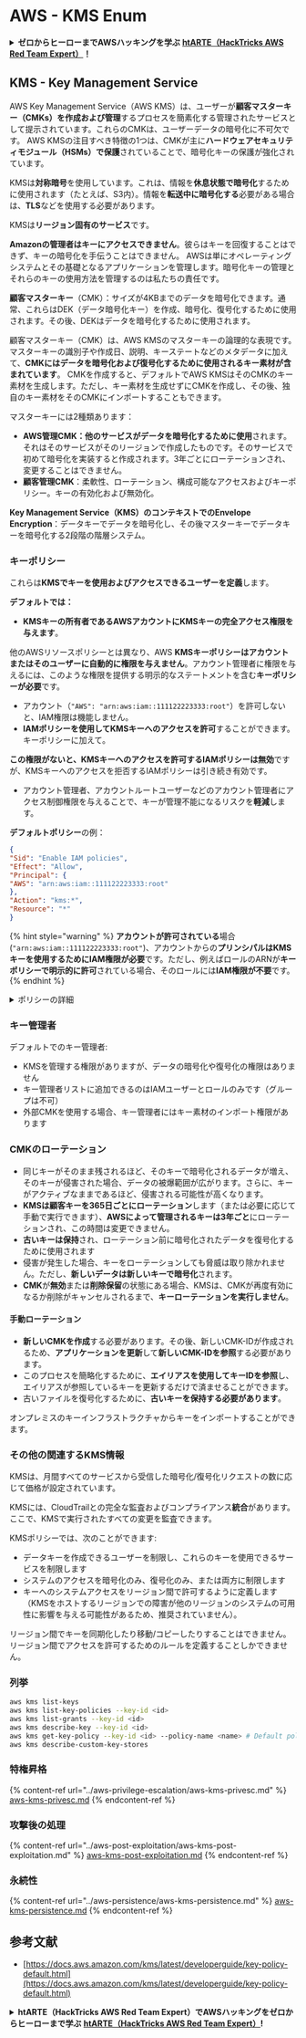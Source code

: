 # AWS - KMS Enum

<details>

<summary><strong>ゼロからヒーローまでAWSハッキングを学ぶ</strong> <a href="https://training.hacktricks.xyz/courses/arte"><strong>htARTE（HackTricks AWS Red Team Expert）</strong></a><strong>！</strong></summary>

HackTricksをサポートする他の方法：

* **HackTricksで企業を宣伝したい**または**HackTricksをPDFでダウンロードしたい場合**は[**SUBSCRIPTION PLANS**](https://github.com/sponsors/carlospolop)をチェックしてください！
* [**公式PEASS＆HackTricksグッズ**](https://peass.creator-spring.com)を入手する
* [**The PEASS Family**](https://opensea.io/collection/the-peass-family)を発見し、独占的な[**NFTs**](https://opensea.io/collection/the-peass-family)コレクションをご覧ください
* \*\*💬 [Discordグループ](https://discord.gg/hRep4RUj7f)\*\*に参加するか、[telegramグループ](https://t.me/peass)に参加するか、**Twitter** 🐦 [**@hacktricks\_live**](https://twitter.com/hacktricks\_live)をフォローする
* **ハッキングトリックを共有するには、**[**HackTricks**](https://github.com/carlospolop/hacktricks)と[**HackTricks Cloud**](https://github.com/carlospolop/hacktricks-cloud)のGitHubリポジトリにPRを提出してください。

</details>

## KMS - Key Management Service

AWS Key Management Service（AWS KMS）は、ユーザーが**顧客マスターキー（CMKs）を作成および管理**するプロセスを簡素化する管理されたサービスとして提示されています。これらのCMKは、ユーザーデータの暗号化に不可欠です。 AWS KMSの注目すべき特徴の1つは、CMKが主に**ハードウェアセキュリティモジュール（HSMs）で保護**されていることで、暗号化キーの保護が強化されています。

KMSは**対称暗号**を使用しています。これは、情報を**休息状態で暗号化**するために使用されます（たとえば、S3内）。情報を**転送中に暗号化する**必要がある場合は、**TLS**などを使用する必要があります。

KMSは**リージョン固有のサービス**です。

**Amazonの管理者はキーにアクセスできません**。彼らはキーを回復することはできず、キーの暗号化を手伝うことはできません。 AWSは単にオペレーティングシステムとその基礎となるアプリケーションを管理します。暗号化キーの管理とそれらのキーの使用方法を管理するのは私たちの責任です。

**顧客マスターキー**（CMK）：サイズが4KBまでのデータを暗号化できます。通常、これらはDEK（データ暗号化キー）を作成、暗号化、復号化するために使用されます。その後、DEKはデータを暗号化するために使用されます。

顧客マスターキー（CMK）は、AWS KMSのマスターキーの論理的な表現です。マスターキーの識別子や作成日、説明、キーステートなどのメタデータに加えて、**CMKにはデータを暗号化および復号化するために使用されるキー素材が含まれています**。 CMKを作成すると、デフォルトでAWS KMSはそのCMKのキー素材を生成します。ただし、キー素材を生成せずにCMKを作成し、その後、独自のキー素材をそのCMKにインポートすることもできます。

マスターキーには2種類あります：

* **AWS管理CMK：他のサービスがデータを暗号化するために使用**されます。それはそのサービスがそのリージョンで作成したものです。そのサービスで初めて暗号化を実装すると作成されます。3年ごとにローテーションされ、変更することはできません。
* **顧客管理CMK**：柔軟性、ローテーション、構成可能なアクセスおよびキーポリシー。キーの有効化および無効化。

**Key Management Service（KMS）のコンテキストでのEnvelope Encryption**：データキーでデータを暗号化し、その後マスターキーでデータキーを暗号化する2段階の階層システム。

### キーポリシー

これらは**KMSでキーを使用およびアクセスできるユーザーを定義**します。

**デフォルトでは：**

* **KMSキーの所有者であるAWSアカウントにKMSキーの完全アクセス権限を与えます**。

他のAWSリソースポリシーとは異なり、AWS **KMSキーポリシーはアカウントまたはそのユーザーに自動的に権限を与えません**。アカウント管理者に権限を与えるには、このような権限を提供する明示的なステートメントを含む**キーポリシーが必要**です。

* アカウント（`"AWS": "arn:aws:iam::111122223333:root"`）を許可しないと、IAM権限は機能しません。
* **IAMポリシーを使用してKMSキーへのアクセスを許可**することができます。キーポリシーに加えて。

**この権限がないと、KMSキーへのアクセスを許可するIAMポリシーは無効**ですが、KMSキーへのアクセスを拒否するIAMポリシーは引き続き有効です。

* アカウント管理者、アカウントルートユーザーなどのアカウント管理者にアクセス制御権限を与えることで、キーが管理不能になるリスクを**軽減**します。

**デフォルトポリシー**の例：

```json
{
"Sid": "Enable IAM policies",
"Effect": "Allow",
"Principal": {
"AWS": "arn:aws:iam::111122223333:root"
},
"Action": "kms:*",
"Resource": "*"
}
```

{% hint style="warning" %}
**アカウントが許可されている**場合 (`"arn:aws:iam::111122223333:root"`)、アカウントからの**プリンシパルはKMSキーを使用するためにIAM権限が必要**です。ただし、例えばロールのARNが**キーポリシーで明示的に許可**されている場合、そのロールには**IAM権限が不要**です。
{% endhint %}

<details>

<summary>ポリシーの詳細</summary>

ポリシーのプロパティ:

* JSONベースのドキュメント
* リソース --> 影響を受けるリソース（"\*"にすることも可能）
* アクション --> kms:Encrypt、kms:Decrypt、kms:CreateGrant...（権限）
* エフェクト --> 許可/拒否
* プリンシパル --> 影響を受けるarn
* 条件（オプション） --> 権限を与える条件

グラント:

* 他のAWSプリンシパルに権限を委任することができます。AWS KMS APIを使用して作成する必要があります。CMK識別子、受取人プリンシパル、必要な操作レベル（Decrypt、Encrypt、GenerateDataKey...）を指定できます。
* グラントが作成されると、GrantTokenとGratIDが発行されます

**アクセス**:

* **キーポリシー**経由 -- これが存在する場合、IAMポリシーよりも**優先されます**
* **IAMポリシー**経由
* **グラント**経由

</details>

### キー管理者

デフォルトでのキー管理者:

* KMSを管理する権限がありますが、データの暗号化や復号化の権限はありません
* キー管理者リストに追加できるのはIAMユーザーとロールのみです（グループは不可）
* 外部CMKを使用する場合、キー管理者にはキー素材のインポート権限があります

### CMKのローテーション

* 同じキーがそのまま残されるほど、そのキーで暗号化されるデータが増え、そのキーが侵害された場合、データの被爆範囲が広がります。さらに、キーがアクティブなままであるほど、侵害される可能性が高くなります。
* **KMSは顧客キーを365日ごとにローテーション**します（または必要に応じて手動で実行できます）、**AWSによって管理されるキーは3年ごと**にローテーションされ、この時間は変更できません。
* **古いキーは保持**され、ローテーション前に暗号化されたデータを復号化するために使用されます
* 侵害が発生した場合、キーをローテーションしても脅威は取り除かれません。ただし、**新しいデータは新しいキーで暗号化**されます。
* **CMK**が**無効**または**削除保留**の状態にある場合、KMSは、CMKが再度有効になるか削除がキャンセルされるまで、**キーローテーションを実行しません**。

#### 手動ローテーション

* **新しいCMKを作成**する必要があります。その後、新しいCMK-IDが作成されるため、**アプリケーションを更新**して**新しいCMK-IDを参照**する必要があります。
* このプロセスを簡略化するために、**エイリアスを使用してキーIDを参照**し、エイリアスが参照しているキーを更新するだけで済ませることができます。
* 古いファイルを復号化するために、**古いキーを保持する必要があります**。

オンプレミスのキーインフラストラクチャからキーをインポートすることができます。

### その他の関連するKMS情報

KMSは、月間すべてのサービスから受信した暗号化/復号化リクエストの数に応じて価格が設定されています。

KMSには、CloudTrailとの完全な監査およびコンプライアンス**統合**があります。ここで、KMSで実行されたすべての変更を監査できます。

KMSポリシーでは、次のことができます:

* データキーを作成できるユーザーを制限し、これらのキーを使用できるサービスを制限します
* システムのアクセスを暗号化のみ、復号化のみ、または両方に制限します
* キーへのシステムアクセスをリージョン間で許可するように定義します（KMSをホストするリージョンでの障害が他のリージョンのシステムの可用性に影響を与える可能性があるため、推奨されていません）。

リージョン間でキーを同期化したり移動/コピーしたりすることはできません。リージョン間でアクセスを許可するためのルールを定義することしかできません。

### 列挙

```bash
aws kms list-keys
aws kms list-key-policies --key-id <id>
aws kms list-grants --key-id <id>
aws kms describe-key --key-id <id>
aws kms get-key-policy --key-id <id> --policy-name <name> # Default policy name is "default"
aws kms describe-custom-key-stores
```

### 特権昇格

{% content-ref url="../aws-privilege-escalation/aws-kms-privesc.md" %}
[aws-kms-privesc.md](../aws-privilege-escalation/aws-kms-privesc.md)
{% endcontent-ref %}

### 攻撃後の処理

{% content-ref url="../aws-post-exploitation/aws-kms-post-exploitation.md" %}
[aws-kms-post-exploitation.md](../aws-post-exploitation/aws-kms-post-exploitation.md)
{% endcontent-ref %}

### 永続性

{% content-ref url="../aws-persistence/aws-kms-persistence.md" %}
[aws-kms-persistence.md](../aws-persistence/aws-kms-persistence.md)
{% endcontent-ref %}

## 参考文献

* [https://docs.aws.amazon.com/kms/latest/developerguide/key-policy-default.html](https://docs.aws.amazon.com/kms/latest/developerguide/key-policy-default.html)

<details>

<summary><strong>htARTE（HackTricks AWS Red Team Expert）でAWSハッキングをゼロからヒーローまで学ぶ</strong> <a href="https://training.hacktricks.xyz/courses/arte"><strong>htARTE（HackTricks AWS Red Team Expert）</strong></a><strong>!</strong></summary>

HackTricksをサポートする他の方法:

* **HackTricksで企業を宣伝したい**、または**HackTricksをPDFでダウンロードしたい**場合は、[**SUBSCRIPTION PLANS**](https://github.com/sponsors/carlospolop)をチェックしてください！
* [**公式PEASS＆HackTricksスワッグ**](https://peass.creator-spring.com)を手に入れる
* [**The PEASS Family**](https://opensea.io/collection/the-peass-family)を発見し、独占的な[**NFTs**](https://opensea.io/collection/the-peass-family)コレクションを見つける
* 💬 [**Discordグループ**](https://discord.gg/hRep4RUj7f)に参加するか、[**telegramグループ**](https://t.me/peass)に参加するか、**Twitter** 🐦 [**@hacktricks\_live**](https://twitter.com/hacktricks\_live)をフォローする
* **HackTricks**と[**HackTricks Cloud**](https://github.com/carlospolop/hacktricks-cloud)のGitHubリポジトリにPRを提出して、あなたのハッキングトリックを共有する

</details>
